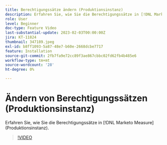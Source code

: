 ```yaml
---
title: Berechtigungssätze ändern (Produktionsinstanz)
description: Erfahren Sie, wie Sie die Berechtigungssätze in [!DNL Marketo Measure] (Produktionsinstanz).
role: User
level: Beginner
doc-type: Feature Video
last-substantial-update: 2023-02-03T00:00:00Z
jira: KT-11824
thumbnail: 347189.jpeg
exl-id: b8ff1093-5a87-48e7-b60e-2668dcbe7717
feature: Installation
source-git-commit: 2fb7fa9e72cc89f3ae867cbbc02fd62fb4b485e6
workflow-type: tm+mt
source-wordcount: '28'
ht-degree: 0%

---
```


# Ändern von Berechtigungssätzen (Produktionsinstanz)

Erfahren Sie, wie Sie die Berechtigungssätze in [!DNL Marketo Measure] (Produktionsinstanz).

>[!VIDEO](https://video.tv.adobe.com/v/347189/?quality=12&learn=on)

